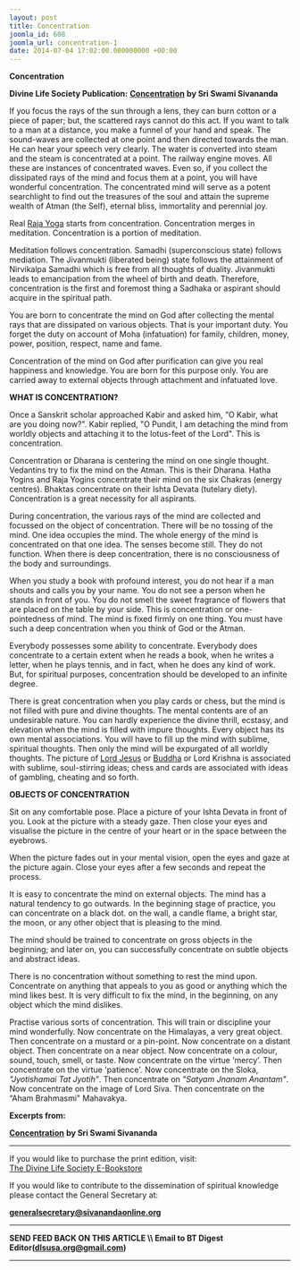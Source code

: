 ```yaml
---
layout: post
title: Concentration
joomla_id: 608
joomla_url: concentration-1
date: 2014-07-04 17:02:00.000000000 +00:00
---
```

  





























**Concentration**

**Divine Life Society Publication:** [**Concentration**](http://www.dlshq.org/teachings/concentration.htm) **by Sri Swami Sivananda**

If you focus the rays of the sun through a lens, they can burn cotton or a piece of paper; but, the scattered rays cannot do this act. If you want to talk to a man at a distance, you make a funnel of your hand and speak. The sound-waves are collected at one point and then directed towards the man. He can hear your speech very clearly. The water is converted into steam and the steam is concentrated at a point. The railway engine moves. All these are instances of concentrated waves. Even so, if you collect the dissipated rays of the mind and focus them at a point, you will have wonderful concentration. The concentrated mind will serve as a potent searchlight to find out the treasures of the soul and attain the supreme wealth of Atman (the Self), eternal bliss, immortality and perennial joy.

Real [Raja Yoga](http://www.dlshq.org/teachings/rajayoga.htm) starts from concentration. Concentration merges in meditation. Concentration is a portion of meditation.

Meditation follows concentration. Samadhi (superconscious state) follows mediation. The Jivanmukti (liberated being) state follows the attainment of Nirvikalpa Samadhi which is free from all thoughts of duality. Jivanmukti leads to emancipation from the wheel of birth and death. Therefore, concentration is the first and foremost thing a Sadhaka or aspirant should acquire in the spiritual path.

You are born to concentrate the mind on God after collecting the mental rays that are dissipated on various objects. That is your important duty. You forget the duty on account of Moha (infatuation) for family, children, money, power, position, respect, name and fame.

Concentration of the mind on God after purification can give you real happiness and knowledge. You are born for this purpose only. You are carried away to external objects through attachment and infatuated love.

**WHAT IS CONCENTRATION?**

Once a Sanskrit scholar approached Kabir and asked him, “O Kabir, what are you doing now?". Kabir replied, "O Pundit, I am detaching the mind from worldly objects and attaching it to the lotus-feet of the Lord". This is concentration.

Concentration or Dharana is centering the mind on one single thought. Vedantins try to fix the mind on the Atman. This is their Dharana. Hatha Yogins and Raja Yogins concentrate their mind on the six Chakras (energy centres). Bhaktas concentrate on their Ishta Devata (tutelary diety). Concentration is a great necessity for all aspirants.

During concentration, the various rays of the mind are collected and focussed on the object of concentration. There will be no tossing of the mind. One idea occupies the mind. The whole energy of the mind is concentrated on that one idea. The senses become still. They do not function. When there is deep concentration, there is no consciousness of the body and surroundings.

When you study a book with profound interest, you do not hear if a man shouts and calls you by your name. You do not see a person when he stands in front of you. You do not smell the sweet fragrance of flowers that are placed on the table by your side. This is concentration or one-pointedness of mind. The mind is fixed firmly on one thing. You must have such a deep concentration when you think of God or the Atman.

Everybody possesses some ability to concentrate. Everybody does concentrate to a certain extent when he reads a book, when he writes a letter, when he plays tennis, and in fact, when he does any kind of work. But, for spiritual purposes, concentration should be developed to an infinite degree.

There is great concentration when you play cards or chess, but the mind is not filled with pure and divine thoughts. The mental contents are of an undesirable nature. You can hardly experience the divine thrill, ecstasy, and elevation when the mind is filled with impure thoughts. Every object has its own mental associations. You will have to fill up the mind with sublime, spiritual thoughts. Then only the mind will be expurgated of all worldly thoughts. The picture of [Lord Jesus](http://www.dlshq.org/saints/jesus.htm) or [Buddha](http://www.dlshq.org/saints/buddha.htm) or Lord Krishna is associated with sublime, soul-stirring ideas; chess and cards are associated with ideas of gambling, cheating and so forth.

**OBJECTS OF CONCENTRATION**

Sit on any comfortable pose. Place a picture of your Ishta Devata in front of you. Look at the picture with a steady gaze. Then close your eyes and visualise the picture in the centre of your heart or in the space between the eyebrows.

When the picture fades out in your mental vision, open the eyes and gaze at the picture again. Close your eyes after a few seconds and repeat the process.

It is easy to concentrate the mind on external objects. The mind has a natural tendency to go outwards. In the beginning stage of practice, you can concentrate on a black dot. on the wall, a candle flame, a bright star, the moon, or any other object that is pleasing to the mind.

The mind should be trained to concentrate on gross objects in the beginning; and later on, you can successfully concentrate on subtle objects and abstract ideas.

There is no concentration without something to rest the mind upon. Concentrate on anything that appeals to you as good or anything which the mind likes best. It is very difficult to fix the mind, in the beginning, on any object which the mind dislikes.

Practise various sorts of concentration. This will train or discipline your mind wonderfully. Now concentrate on the Himalayas, a very great object. Then concentrate on a mustard or a pin-point. Now concentrate on a distant object. Then concentrate on a near object. Now concentrate on a colour, sound, touch, smell, or taste. Now concentrate on the virtue ‘mercy’. Then concentrate on the virtue 'patience'. Now concentrate on the Sloka, _"Jyotishamai Tat Jyotih”_. Then concentrate on _"Satyam Jnanam Anantam"_. Now concentrate on the image of Lord Siva. Then concentrate on the “Aham Brahmasmi" Mahavakya.

**Excerpts from:**

[**Concentration**](http://www.dlshq.org/teachings/concentration.htm) **by Sri Swami Sivananda**



* * *  












If you would like to purchase the print edition, visit:   
[The Divine Life Society E-Bookstore](http://www.dlshq.org/download/download.htm)

If you would like to contribute to the dissemination of spiritual knowledge please contact the General Secretary at:

[**generalsecretary@sivanandaonline.org**](mailto:generalsecretary@sivanandaonline.org?subject=Contribution%20to%20Dissemination%20of%20Spiritual%20Knowledge)

* * *

**SEND FEED BACK ON THIS ARTICLE \\\ Email to BT Digest Editor[](mailto:dlsusa.org@gmail.com?subject=DLS%20Posts)(dlsusa.org@gmail.com)**

* * *

  
